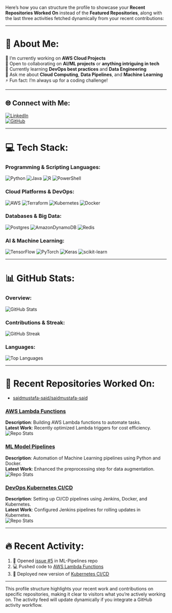 Here’s how you can structure the profile to showcase your **Recent Repositories Worked On** instead of the **Featured Repositories**, along with the last three activities fetched dynamically from your recent contributions:

---

# 💫 About Me:
  
🔭 I’m currently working on **AWS Cloud Projects**  
🤝 Open to collaborating on **AI/ML projects** or **anything intriguing in tech**  
🌱 Currently learning **DevOps best practices** and **Data Engineering**  
💬 Ask me about **Cloud Computing**, **Data Pipelines**, and **Machine Learning**  
⚡ Fun fact: I’m always up for a coding challenge!

---

## 🌐 Connect with Me:

[![LinkedIn](https://img.shields.io/badge/LinkedIn-%230077B5.svg?style=for-the-badge&logo=linkedin&logoColor=white)](https://linkedin.com/in/said-mustafa-said)  
[![GitHub](https://img.shields.io/badge/GitHub-%23121011.svg?style=for-the-badge&logo=github&logoColor=white)](https://github.com/saidmustafa-said)

---

# 💻 Tech Stack:

### Programming & Scripting Languages:
![Python](https://img.shields.io/badge/python-3670A0?style=for-the-badge&logo=python&logoColor=ffdd54) ![Java](https://img.shields.io/badge/java-%23ED8B00.svg?style=for-the-badge&logo=openjdk&logoColor=white) ![R](https://img.shields.io/badge/r-%23276DC3.svg?style=for-the-badge&logo=r&logoColor=white) ![PowerShell](https://img.shields.io/badge/PowerShell-%235391FE.svg?style=for-the-badge&logo=powershell&logoColor=white)

### Cloud Platforms & DevOps:
![AWS](https://img.shields.io/badge/AWS-%23FF9900.svg?style=for-the-badge&logo=amazon-aws&logoColor=white) ![Terraform](https://img.shields.io/badge/terraform-%235835CC.svg?style=for-the-badge&logo=terraform&logoColor=white) ![Kubernetes](https://img.shields.io/badge/kubernetes-%23326ce5.svg?style=for-the-badge&logo=kubernetes&logoColor=white) ![Docker](https://img.shields.io/badge/docker-%230db7ed.svg?style=for-the-badge&logo=docker&logoColor=white)

### Databases & Big Data:
![Postgres](https://img.shields.io/badge/postgres-%23316192.svg?style=for-the-badge&logo=postgresql&logoColor=white) ![AmazonDynamoDB](https://img.shields.io/badge/Amazon%20DynamoDB-4053D6?style=for-the-badge&logo=Amazon%20DynamoDB&logoColor=white) ![Redis](https://img.shields.io/badge/redis-%23DD0031.svg?style=for-the-badge&logo=redis&logoColor=white)

### AI & Machine Learning:
![TensorFlow](https://img.shields.io/badge/TensorFlow-%23FF6F00.svg?style=for-the-badge&logo=TensorFlow&logoColor=white) ![PyTorch](https://img.shields.io/badge/PyTorch-%23EE4C2C.svg?style=for-the-badge&logo=PyTorch&logoColor=white) ![Keras](https://img.shields.io/badge/Keras-%23D00000.svg?style=for-the-badge&logo=Keras&logoColor=white) ![scikit-learn](https://img.shields.io/badge/scikit--learn-%23F7931E.svg?style=for-the-badge&logo=scikit-learn&logoColor=white)

---

# 📊 GitHub Stats:

### Overview:
![GitHub Stats](https://github-readme-stats.vercel.app/api?username=saidmustafa-said&theme=dark&hide_border=false&include_all_commits=true&count_private=true&show_icons=true)

### Contributions & Streak:
![GitHub Streak](https://github-readme-streak-stats.herokuapp.com/?user=saidmustafa-said&theme=dark&hide_border=false)

### Languages:
![Top Languages](https://github-readme-stats.vercel.app/api/top-langs/?username=saidmustafa-said&theme=dark&hide_border=false&include_all_commits=true&count_private=true&layout=compact)

---

# 📂 Recent Repositories Worked On:

- [saidmustafa-said/saidmustafa-said](https://github.com/saidmustafa-said/saidmustafa-said)

### [AWS Lambda Functions](https://github.com/saidmustafa-said/AWS-Lambda)  
**Description**: Building AWS Lambda functions to automate tasks.  
**Latest Work**: Recently optimized Lambda triggers for cost efficiency.  
![Repo Stats](https://github-readme-stats.vercel.app/api/pin/?username=saidmustafa-said&repo=AWS-Lambda&theme=dark)

### [ML Model Pipelines](https://github.com/saidmustafa-said/ML-Pipelines)  
**Description**: Automation of Machine Learning pipelines using Python and Docker.  
**Latest Work**: Enhanced the preprocessing step for data augmentation.  
![Repo Stats](https://github-readme-stats.vercel.app/api/pin/?username=saidmustafa-said&repo=ML-Pipelines&theme=dark)

### [DevOps Kubernetes CI/CD](https://github.com/saidmustafa-said/DevOps-Kubernetes)  
**Description**: Setting up CI/CD pipelines using Jenkins, Docker, and Kubernetes.  
**Latest Work**: Configured Jenkins pipelines for rolling updates in Kubernetes.  
![Repo Stats](https://github-readme-stats.vercel.app/api/pin/?username=saidmustafa-said&repo=DevOps-Kubernetes&theme=dark)

---

# 🔥 Recent Activity:

<!--START_SECTION:activity-->
1. 🐛 Opened [issue #5](https://github.com/saidmustafa-said/ML-Pipelines/issues/5) in ML-Pipelines repo  
2. 💻 Pushed code to [AWS Lambda Functions](https://github.com/saidmustafa-said/AWS-Lambda)  
3. 🚀 Deployed new version of [Kubernetes CI/CD](https://github.com/saidmustafa-said/DevOps-Kubernetes)  
<!--END_SECTION:activity-->

---

This profile structure highlights your recent work and contributions on specific repositories, making it clear to visitors what you’re actively working on. The activity feed will update dynamically if you integrate a GitHub activity workflow.

